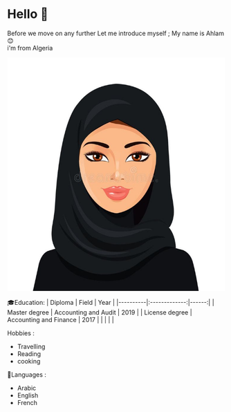 # Hello 👋

Before we move on any further Let me introduce myself ; My name is Ahlam😊  
i'm from Algeria

![My Photo](./img/avatar.jpg)

🎓Education: | Diploma | Field | Year | |----------|:-------------:|------:| |
Master degree | Accounting and Audit | 2019 | | License degree | Accounting and
Finance | 2017 | | | | |

Hobbies :

- Travelling
- Reading
- cooking

📕Languages :

- Arabic
- English
- French
